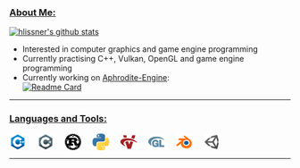<!-- List Of Websites-->
[blog]: https://npchitman.com
[Aphrodite]: https://github.com/npchitman/Aphrodite
[outlook]: mailto:npchitman@outlook.com
[reddit]: https://www.reddit.com/user/npchitman
[github]: https://www.github.com/npchitman
[gmail]: mailto:npchitmann@gmail.com

### <ins>About Me:</ins>
[![hlissner's github stats](https://github-readme-stats.vercel.app/api?username=npchitman&include_all_commits=true&show_icons=true&hide_title=true&hide_border=true)](https://github.com/npchitman)

- Interested in computer graphics and game engine programming
- Currently practising C++, Vulkan, OpenGL and game engine programming
- Currently working on [Aphrodite-Engine][Aphrodite]:<br>
[![Readme Card](https://github-readme-stats.vercel.app/api/pin/?username=npchitman&repo=Aphrodite)][Aphrodite]


***

### <ins>Languages and Tools:</ins>

<img align="center" alt="npchitman|C++" width="30px" src="images/c++.png"/>&nbsp;&nbsp;&nbsp;&nbsp;
<img align="center" alt="npchitman|C#" width="30px" src="images/csharp.png"/>&nbsp;&nbsp;&nbsp;&nbsp;
<img align="center" alt="npchitman|Rust" width="30px" src="images/rust.png"/>&nbsp;&nbsp;&nbsp;&nbsp;
<img align="center" alt="npchitman|Python" width="30px" src="images/python.png"/>&nbsp;&nbsp;&nbsp;&nbsp;
<img align="center" alt="npchitman|Vulkan" width="30px" src="images/vulkan.png"/>&nbsp;&nbsp;&nbsp;&nbsp;
<img align="center" alt="npchitman|OpenGL" width="30px" src="images/opengl.png"/>&nbsp;&nbsp;&nbsp;&nbsp;
<img align="center" alt="npchitman|Blender" width="30px" src="images/blender.png"/>&nbsp;&nbsp;&nbsp;&nbsp;
<img align="center" alt="npchitman|Unity" width="30px" src="images/unity.png"/>&nbsp;&nbsp;&nbsp;&nbsp;

***
